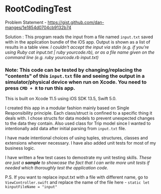#  RootCodingTest

Problem Statement - https://gist.github.com/dan-manges/1e1854d0704cb9132b74

Solution : This program reads the input from a file named `input.txt` saved with in the application bundle of the iOS app. Output is shown as a list of results in a table view. *I couldn't accept the input via stdin (e.g. if you're using Ruby cat input.txt | ruby yourcode.rb), or as a file name given on the command line (e.g. ruby yourcode.rb input.txt)*

### Note: This code can be tested by changing/replacing the "contents" of this `input.txt` file and seeing the output in a simulator/physical device when run on Xcode. You need to press `CMD + R` to run this app.

This is built on Xcode 11.5 using iOS SDK 13.5, Swift 5.0.

I created this app in a modular fashion mainly based on Single Responsibility principle. Each class/struct is confined to a specific thing it deals with. I chose structs for data models to prevent unexpected changes to the data they contain. Also used class for Trip model since I wanted to intentionally add data after initial parsing from `input.txt` file.

I have made intentional choices of using tuples, structures, classes and extensions wherever necessary. I have also added unit tests for most of my business logic.

I have written a few test cases to demostrate my unit testing skills. _These are just a **sample** to showcase the fact that I can write more unit tests if needed which thoroughly test the application code._

P.S. If you want to replace input.txt with a file with different name, go to `ViewController.swift` and replace the name of the file here - `static let kinputFileName = "input"`

